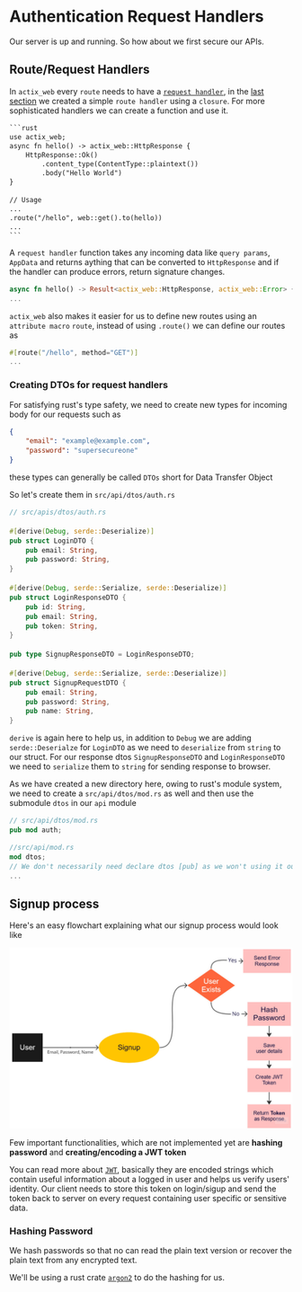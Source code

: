 # Authentication Request Handlers
Our server is up and running. So how about we first secure our APIs. 

## Route/Request Handlers

In `actix_web` every `route` needs to have a [`request handler`](https://actix.rs/actix-web/actix_web/trait.Handler.html), in the
[last section](init_api.md#creating-a-server) we created a simple `route handler` using a `closure`. 
For more sophisticated handlers we can create a function and use it. 

~~~admonish example
```rust
use actix_web;
async fn hello() -> actix_web::HttpResponse {
    HttpResponse::Ok()
        .content_type(ContentType::plaintext())
        .body("Hello World")
}

// Usage
...
.route("/hello", web::get().to(hello))
...
```
~~~

A `request handler` function takes any incoming data like `query params`, `AppData` and returns aything that can be converted to 
`HttpResponse` and if the handler can produce errors, return signature changes.

```rust
async fn hello() -> Result<actix_web::HttpResponse, actix_web::Error> {
...
```

`actix_web` also makes it easier for us to define new routes using an `attribute macro` `route`, instead of using `.route()` we can define our routes as 
```rust
#[route("/hello", method="GET")]
...
```

### Creating DTOs for request handlers 

For satisfying rust's type safety, we need to create new types for incoming body for our requests such as
```json
{ 
    "email": "example@example.com",
    "password": "supersecureone"
}
```

these types can generally be called `DTOs` short for Data Transfer Object

So let's create them in `src/api/dtos/auth.rs`
```rust
// src/apis/dtos/auth.rs

#[derive(Debug, serde::Deserialize)]
pub struct LoginDTO {
    pub email: String,
    pub password: String,
}

#[derive(Debug, serde::Serialize, serde::Deserialize)]
pub struct LoginResponseDTO {
    pub id: String,
    pub email: String,
    pub token: String,
}

pub type SignupResponseDTO = LoginResponseDTO;

#[derive(Debug, serde::Serialize, serde::Deserialize)]
pub struct SignupRequestDTO {
    pub email: String,
    pub password: String,
    pub name: String,
}
```
`derive` is again here to help us, in addition to `Debug` we are adding `serde::Deserialze` for `LoginDTO` as we need to `deserialize` from `string` to our struct.
For our response dtos `SignupResponseDTO` and `LoginResponseDTO` we need to `serialize` them to `string` for sending response to browser.

As we have created a new directory here, owing to rust's module system, we need to create a `src/api/dtos/mod.rs` as well and then use the submodule `dtos` in our `api` module

```rust 
// src/api/dtos/mod.rs
pub mod auth;
```

```rust
//src/api/mod.rs
mod dtos;
// We don't necessarily need declare dtos [pub] as we won't using it outside of api module
...
```

##  Signup process

Here's an easy flowchart explaining what our signup process would look like

![Signup Process](images/signup-dfd.jpg)

Few important functionalities, which are not implemented yet are **hashing password** and **creating/encoding a JWT token**

You can read more about [`JWT`](https://jwt.io), basically they are encoded strings which contain useful information about a logged 
in user and helps us verify users' identity. Our client needs to store this token on login/sigup and send the token back to server 
on every request containing user specific or sensitive data. 

### Hashing Password 
We hash passwords so that no can read the plain text version or recover the plain text from any encrypted text. 

We'll be using a rust crate [`argon2`](https://docs.rs/rust-argon2/latest/argon2/) to do the hashing for us. 


